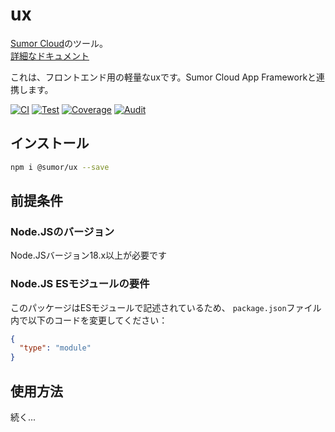 # ux

[Sumor Cloud](https://sumor.cloud)のツール。  
[詳細なドキュメント](https://sumor.cloud/ux)

これは、フロントエンド用の軽量なuxです。Sumor Cloud App Frameworkと連携します。

[![CI](https://github.com/sumor-cloud/ux/actions/workflows/ci.yml/badge.svg)](https://github.com/sumor-cloud/ux/actions/workflows/ci.yml)
[![Test](https://github.com/sumor-cloud/ux/actions/workflows/ut.yml/badge.svg)](https://github.com/sumor-cloud/ux/actions/workflows/ut.yml)
[![Coverage](https://github.com/sumor-cloud/ux/actions/workflows/coverage.yml/badge.svg)](https://github.com/sumor-cloud/ux/actions/workflows/coverage.yml)
[![Audit](https://github.com/sumor-cloud/ux/actions/workflows/audit.yml/badge.svg)](https://github.com/sumor-cloud/ux/actions/workflows/audit.yml)

## インストール

```bash
npm i @sumor/ux --save
```

## 前提条件

### Node.JSのバージョン

Node.JSバージョン18.x以上が必要です

### Node.JS ESモジュールの要件

このパッケージはESモジュールで記述されているため、
`package.json`ファイル内で以下のコードを変更してください：

```json
{
  "type": "module"
}
```

## 使用方法

続く...
